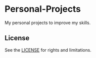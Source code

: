 # Personal-Projects
My personal projects to improve my skills.

## License
See the [LICENSE](LICENSE) for rights and limitations.
